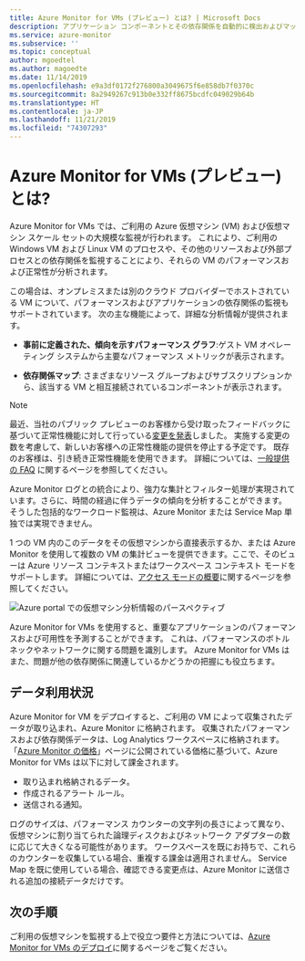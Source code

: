 ```yaml
---
title: Azure Monitor for VMs (プレビュー) とは? | Microsoft Docs
description: アプリケーション コンポーネントとその依存関係を自動的に検出およびマッピングするだけでなく、AzureVM の正常性とパフォーマンスを監視する機能を持つ Azure Monitor for VMs の概要。
ms.service: azure-monitor
ms.subservice: ''
ms.topic: conceptual
author: mgoedtel
ms.author: magoedte
ms.date: 11/14/2019
ms.openlocfilehash: e9a3df0172f276800a3049675f6e858db7f0370c
ms.sourcegitcommit: 8a2949267c913b0e332ff8675bcdfc049029b64b
ms.translationtype: HT
ms.contentlocale: ja-JP
ms.lasthandoff: 11/21/2019
ms.locfileid: "74307293"
---
```

# <a name="what-is-azure-monitor-for-vms-preview"></a>Azure Monitor for VMs (プレビュー) とは?

Azure Monitor for VMs では、ご利用の Azure 仮想マシン (VM) および仮想マシン スケール セットの大規模な監視が行われます。 これにより、ご利用の Windows VM および Linux VM のプロセスや、その他のリソースおよび外部プロセスとの依存関係を監視することにより、それらの VM のパフォーマンスおよび正常性が分析されます。 

この場合は、オンプレミスまたは別のクラウド プロバイダーでホストされている VM について、パフォーマンスおよびアプリケーションの依存関係の監視もサポートされています。 次の主な機能によって、詳細な分析情報が提供されます。

- **事前に定義された、傾向を示すパフォーマンス グラフ**:ゲスト VM オペレーティング システムから主要なパフォーマンス メトリックが表示されます。

- **依存関係マップ**: さまざまなリソース グループおよびサブスクリプションから、該当する VM と相互接続されているコンポーネントが表示されます。  

>[!NOTE]
>最近、当社のパブリック プレビューのお客様から受け取ったフィードバックに基づいて正常性機能に対して行っている[変更を発表](https://azure.microsoft.com/updates/updates-to-azure-monitor-for-virtual-machines-preview-before-general-availability-release/
)しました。 実施する変更の数を考慮して、新しいお客様への正常性機能の提供を停止する予定です。 既存のお客様は、引き続き正常性機能を使用できます。 詳細については、[一般提供の FAQ](vminsights-ga-release-faq.md) に関するページを参照してください。  

Azure Monitor ログとの統合により、強力な集計とフィルター処理が実現されています。さらに、時間の経過に伴うデータの傾向を分析することができます。 そうした包括的なワークロード監視は、Azure Monitor または Service Map 単独では実現できません。  

1 つの VM 内のこのデータをその仮想マシンから直接表示するか、または Azure Monitor を使用して複数の VM の集計ビューを提供できます。ここで、そのビューは Azure リソース コンテキストまたはワークスペース コンテキスト モードをサポートします。 詳細については、[アクセス モードの概要](../platform/design-logs-deployment.md#access-mode)に関するページを参照してください。

![Azure portal での仮想マシン分析情報のパースペクティブ](./media/vminsights-overview/vminsights-azmon-directvm.png)

Azure Monitor for VMs を使用すると、重要なアプリケーションのパフォーマンスおよび可用性を予測することができます。 これは、パフォーマンスのボトルネックやネットワークに関する問題を識別します。 Azure Monitor for VMs はまた、問題が他の依存関係に関連しているかどうかの把握にも役立ちます。  

## <a name="data-usage"></a>データ利用状況

Azure Monitor for VM をデプロイすると、ご利用の VM によって収集されたデータが取り込まれ、Azure Monitor に格納されます。 収集されたパフォーマンスおよび依存関係データは、Log Analytics ワークスペースに格納されます。 「[Azure Monitor の価格](https://azure.microsoft.com/pricing/details/monitor/)」ページに公開されている価格に基づいて、Azure Monitor for VMs は以下に対して課金されます。

- 取り込まれ格納されるデータ。
- 作成されるアラート ルール。
- 送信される通知。 

ログのサイズは、パフォーマンス カウンターの文字列の長さによって異なり、仮想マシンに割り当てられた論理ディスクおよびネットワーク アダプターの数に応じて大きくなる可能性があります。 ワークスペースを既にお持ちで、これらのカウンターを収集している場合、重複する課金は適用されません。 Service Map を既に使用している場合、確認できる変更点は、Azure Monitor に送信される追加の接続データだけです。

## <a name="next-steps"></a>次の手順

ご利用の仮想マシンを監視する上で役立つ要件と方法については、[Azure Monitor for VMs のデプロイ](vminsights-enable-overview.md)に関するページをご覧ください。

